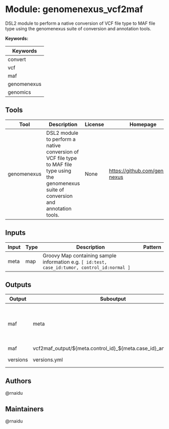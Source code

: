 # Module: genomenexus_vcf2maf

DSL2 module to perform a native conversion of VCF file type to MAF file type using the genomenexus suite of conversion and annotation tools.

**Keywords:**

| Keywords |
|----------|
| convert |
| vcf |
| maf |
| genomenexus |
| genomics |

## Tools

| Tool | Description | License | Homepage |
|------|-------------|---------|----------|
| genomenexus | DSL2 module to perform a native conversion of VCF file type to MAF file type using the genomenexus suite of conversion and annotation tools. | None | https://github.com/genome-nexus |

## Inputs

| Input | Type | Description | Pattern |
|-------|------|-------------|---------|
| meta | map | Groovy Map containing sample information e.g. `[ id:test, case_id:tumor, control_id:normal ]`  |  |

## Outputs

| Output | Suboutput | Type | Description | Pattern |
|--------|-----------|------|-------------|---------|
| maf | meta | map | Groovy Map containing sample information e.g. `[ id:test, case_id:tumor, control_id:normal ]`  |  |
| maf | vcf2maf_output/${meta.control_id}_${meta.case_id}_annotated.maf | file | Output MAF file | *.{maf} |
| versions | versions.yml | file | File containing software versions | versions.yml |

## Authors

@rnaidu

## Maintainers

@rnaidu

